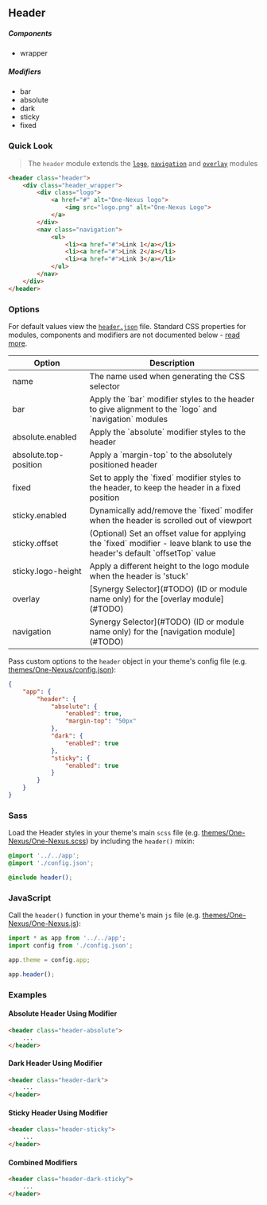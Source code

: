 ## Header

##### Components

* wrapper

##### Modifiers

* bar
* absolute
* dark
* sticky
* fixed

### Quick Look

> The `header` module extends the [`logo`](#TODO), [`navigation`](#TODO) and [`overlay`](#TODO) modules

```html
<header class="header">
    <div class="header_wrapper">
        <div class="logo">
            <a href="#" alt="One-Nexus logo">
                <img src="logo.png" alt="One-Nexus Logo">
            </a>
        </div>
        <nav class="navigation">
            <ul>
                <li><a href="#">Link 1</a></li>
                <li><a href="#">Link 2</a></li>
                <li><a href="#">Link 3</a></li>
            </ul>
        </nav>
    </div>
</header>
```

### Options

For default values view the [`header.json`](header.json) file. Standard CSS properties for modules, components and modifiers are not documented below - [read more](#TODO).

<table class="table">
    <thead>
        <tr>
            <th>Option</th>
            <th>Description</th>
        </tr>
    </thead>
    <tbody>
        <tr>
            <td>name</td>
            <td>The name used when generating the CSS selector</td>
        </tr>
        <tr>
            <td>bar</td>
            <td>Apply the `bar` modifier styles to the header to give alignment to the `logo` and `navigation` modules</td>
        </tr>
        <tr>
            <td>absolute.enabled</td>
            <td>Apply the `absolute` modifier styles to the header</td>
        </tr>
        <tr>
            <td>absolute.top-position</td>
            <td>Apply a `margin-top` to the absolutely positioned header</td>
        </tr>
        <tr>
            <td>fixed</td>
            <td>Set to apply the `fixed` modifier styles to the header, to keep the header in a fixed position</td>
        </tr>
        <tr>
            <td>sticky.enabled</td>
            <td>Dynamically add/remove the `fixed` modifer when the header is scrolled out of viewport</td>
        </tr>
        <tr>
            <td>sticky.offset</td>
            <td>(Optional) Set an offset value for applying the `fixed` modifier - leave blank to use the header's default `offsetTop` value</td>
        </tr>
        <tr>
            <td>sticky.logo-height</td>
            <td>Apply a different height to the logo module when the header is 'stuck'</td>
        </tr>
        <tr>
            <td>overlay</td>
            <td>[Synergy Selector](#TODO) (ID or module name only) for the [overlay module](#TODO)</td>
        </tr>
        <tr>
            <td>navigation</td>
            <td>Synergy Selector](#TODO) (ID or module name only) for the [navigation module](#TODO)</td>
        </tr>
    </tbody>
</table>

Pass custom options to the `header` object in your theme's config file (e.g. [themes/One-Nexus/config.json](../../../themes/One-Nexus/config.json)):

```json
{
    "app": {
        "header": {
            "absolute": {
                "enabled": true,
                "margin-top": "50px"
            }, 
            "dark": {
                "enabled": true
            },
            "sticky": {
                "enabled": true
            }
        }
    }
}
```

### Sass

Load the Header styles in your theme's main `scss` file (e.g. [themes/One-Nexus/One-Nexus.scss](../../../themes/One-Nexus/One-Nexus.scss)) by including the `header()` mixin:

```scss
@import '../../app';
@import './config.json';

@include header();
```

### JavaScript

Call the `header()` function in your theme's main `js` file (e.g. [themes/One-Nexus/One-Nexus.js](../../../themes/One-Nexus/One-Nexus.js)):

```js
import * as app from '../../app';
import config from './config.json';

app.theme = config.app;

app.header();
```

### Examples

#### Absolute Header Using Modifier

```html
<header class="header-absolute">
    ...
</header>
```

#### Dark Header Using Modifier

```html
<header class="header-dark">
    ...
</header>
```

#### Sticky Header Using Modifier

```html
<header class="header-sticky">
    ...
</header>
```

#### Combined Modifiers

```html
<header class="header-dark-sticky">
    ...
</header>
```